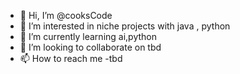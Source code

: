 - 👋 Hi, I’m @cooksCode
- 👀 I’m interested in niche projects with java , python
- 🌱 I’m currently learning ai,python
- 💞️ I’m looking to collaborate on tbd
- 📫 How to reach me -tbd

<!---
cooksCode/cooksCode is a ✨ special ✨ repository because its `README.md` (this file) appears on your GitHub profile.
You can click the Preview link to take a look at your changes.
--->
